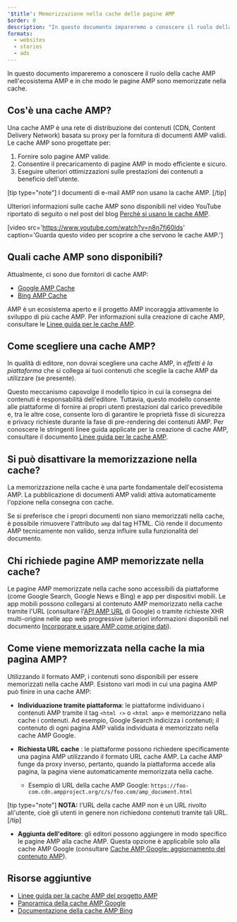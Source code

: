 ```yaml
---
'$title': Memorizzazione nella cache delle pagine AMP
$order: 0
description: "In questo documento impareremo a conoscere il ruolo della cache AMP nell'ecosistema AMP e in che modo le pagine AMP sono memorizzate nella cache."
formats:
  - websites
  - stories
  - ads
---
```


In questo documento impareremo a conoscere il ruolo della cache AMP nell'ecosistema AMP e in che modo le pagine AMP sono memorizzate nella cache.

## Cos'è una cache AMP?

Una cache AMP è una rete di distribuzione dei contenuti (CDN, Content Delivery Network) basata su proxy per la fornitura di documenti AMP validi. Le cache AMP sono progettate per:

1. Fornire solo pagine AMP valide.
2. Consentire il precaricamento di pagine AMP in modo efficiente e sicuro.
3. Eseguire ulteriori ottimizzazioni sulle prestazioni dei contenuti a beneficio dell'utente.

[tip type="note"] I documenti di e-mail AMP non usano la cache AMP. [/tip]

Ulteriori informazioni sulle cache AMP sono disponibili nel video YouTube riportato di seguito o nel post del blog [Perché si usano le cache AMP](https://medium.com/@pbakaus/why-amp-caches-exist-cd7938da2456).

[video src='https://www.youtube.com/watch?v=n8n7fj60lds' caption='Guarda questo video per scoprire a che servono le cache AMP.']

## Quali cache AMP sono disponibili?

Attualmente, ci sono due fornitori di cache AMP:

- [Google AMP Cache](https://developers.google.com/amp/cache/)
- [Bing AMP Cache](https://www.bing.com/webmaster/help/bing-amp-cache-bc1c884c)

AMP è un ecosistema aperto e il progetto AMP incoraggia attivamente lo sviluppo di più cache AMP. Per informazioni sulla creazione di cache AMP, consultare le [Linee guida per le cache AMP](https://github.com/ampproject/amphtml/blob/main/spec/amp-cache-guidelines.md).

## Come scegliere una cache AMP?

In qualità di editore, non dovrai scegliere una cache AMP, in _effetti è la piattaforma_ che si collega ai tuoi contenuti che sceglie la cache AMP da utilizzare (se presente).

Questo meccanismo capovolge il modello tipico in cui la consegna dei contenuti è responsabilità dell'editore. Tuttavia, questo modello consente alle piattaforme di fornire ai propri utenti prestazioni dal carico prevedibile e, tra le altre cose, consente loro di garantire le proprietà fisse di sicurezza e privacy richieste durante la fase di pre-rendering dei contenuti AMP. Per conoscere le stringenti linee guida applicate per la creazione di cache AMP, consultare il documento [Linee guida per le cache AMP](https://github.com/ampproject/amphtml/blob/main/spec/amp-cache-guidelines.md).

## Si può disattivare la memorizzazione nella cache?

La memorizzazione nella cache è una parte fondamentale dell'ecosistema AMP. La pubblicazione di documenti AMP validi attiva automaticamente l'opzione nella consegna con cache.

Se si preferisce che i propri documenti non siano memorizzati nella cache, è possibile rimuovere l'attributo `amp` dal tag HTML. Ciò rende il documento AMP tecnicamente non valido, senza influire sulla funzionalità del documento.

## Chi richiede pagine AMP memorizzate nella cache?

Le pagine AMP memorizzate nella cache sono accessibili da piattaforme (come Google Search, Google News e Bing) e app per dispositivi mobili. Le app mobili possono collegarsi al contenuto AMP memorizzato nella cache tramite l'URL (consultare l'[API AMP URL](https://developers.google.com/amp/cache/use-amp-url) di Google) o tramite richieste XHR multi-origine nelle app web progressive (ulteriori informazioni disponibili nel documento [Incorporare e usare AMP come origine dati](../../../../documentation/guides-and-tutorials/integrate/amp-in-pwa.md)).

<amp-img src="/static/img/docs/platforms_accessing_cache.png" width="1054" height="356" layout="responsive" alt="platforms and mobile apps access cached AMP pages"></amp-img>

## Come viene memorizzata nella cache la mia pagina AMP?

Utilizzando il formato AMP, i contenuti sono disponibili per essere memorizzati nella cache AMP. Esistono vari modi in cui una pagina AMP può finire in una cache AMP:

- **Individuazione tramite piattaforma**: le piattaforme individuano i contenuti AMP tramite il tag `<html ⚡>` o `<html amp>` e memorizzano nella cache i contenuti. Ad esempio, Google Search indicizza i contenuti; il contenuto di ogni pagina AMP valida individuata è memorizzato nella cache AMP Google.

- **Richiesta URL cache** : le piattaforme possono richiedere specificamente una pagina AMP utilizzando il formato URL cache AMP. La cache AMP funge da proxy inverso, pertanto, quando la piattaforma accede alla pagina, la pagina viene automaticamente memorizzata nella cache.

  - Esempio di URL della cache AMP Google: `https://foo-com.cdn.ampproject.org/c/s/foo.com/amp_document.html`

[tip type="note"] **NOTA:** l'URL della cache AMP non è un URL rivolto all'utente, cioè gli utenti in genere non richiedono contenuti tramite tali URL. [/tip]

- **Aggiunta dell'editore**: gli editori possono aggiungere in modo specifico le pagine AMP alla cache AMP. Questa opzione è applicabile solo alla cache AMP Google (consultare [Cache AMP Google: aggiornamento del contenuto AMP](https://developers.google.com/amp/cache/update-cache)).

## Risorse aggiuntive

- [Linee guida per la cache AMP del progetto AMP](https://github.com/ampproject/amphtml/blob/main/spec/amp-cache-guidelines.md)
- [Panoramica della cache AMP Google](https://developers.google.com/amp/cache/overview)
- [Documentazione della cache AMP Bing](https://www.bing.com/webmaster/help/bing-amp-cache-bc1c884c)
